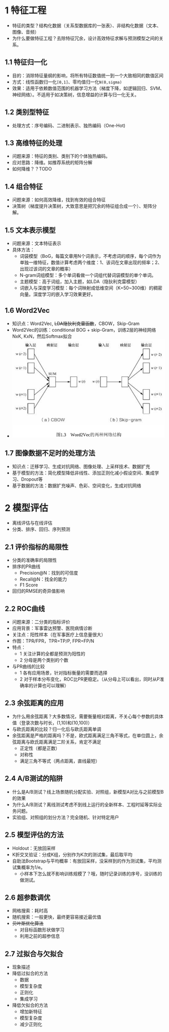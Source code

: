 # 1 特征工程

- 特征的类型？结构化数据（关系型数据库的一张表）、非结构化数据（文本、图像、音频）
- 为什么要做特征工程？去除特征冗余，设计高效特征求解与预测模型之间的关系。

## 1.1 特征归一化
- 目的：消除特征量纲的影响，将所有特征数值统一到一个大致相同的数值区间
- 方式：线性函数归一化`[0,1]`、零均值归一化`N(0,sigma)`
- 效果：适用于依赖数值范围的机器学习方法（梯度下降，如逻辑回归、SVM、神经网络）。不适用于如决策树，信息增益的计算与归一化无关。

## 1.2 类别型特征
- 处理方式：序号编码、二进制表示、独热编码（One-Hot)

## 1.3 高维特征的处理
- 问题来源：特征的类别、类别下的个体独热编码。
- 应对思路：降维。如推荐系统的矩阵分解
- 如何降维？？TODO

## 1.4 组合特征
- 问题来源：如何高效降维，找到有效的组合特征
- 决策树（梯度提升决策树，大致意思是把冗余的特征组合成一个）、矩阵分解。

## 1.5 文本表示模型
- 问题来源：文本特征表示
- 具体方法：
  - 词袋模型（BoG，每篇文章用N个词表示，不考虑词的顺序，每个词作为单独一维特征，数值计算考虑两个维度：1、该词在文章出现的频率；2、出现过该词的文章的概率）
  - N-gram词组模型：多个单词看做一个词组代替词袋模型的单个单词。
  - 主题模型：高于词组，加入主题，如LDA（隐狄利克雷模型）
  - 词嵌入与深度学习模型：每个词映射成低维空间（K=50~300维）的稠密向量。深度学习的嵌入学习效果更好。

## 1.6 Word2Vec
- 知识点：Word2Vec, ~~LDA隐狄利克雷函数~~，CBOW，Skip-Gram
- Word2Vec的训练：conditional BOG + skip-Gram，训练2层的神经网络NxK, KxN，然后Softmax拟合 
- ![word2vec](src/word2vec.png)

## 1.7 图像数据不足时的处理方法
- 知识点：迁移学习、生成对抗网络、图像处理、上采样技术、数据扩充
- 基于模型的方法：简化模型降低非线性、添加正则化减小假设空间、集成学习、Dropout等
- 基于数据的方法：数据扩充噪声、色彩、空间变化，生成对抗网络

# 2 模型评估

- 离线评估与在线评估
- 分类、排序、回归、序列预测

## 2.1 评价指标的局限性
- 分类的准确率的局限性
- 排序的PR曲线
  - Precision@N：找到的可信度
  - Recall@N：找全的能力
  - F1 Score
- 回归的RMSE的奇异值影响

## 2.2 ROC曲线
- 问题来源：二分类的指标评价
- 应用背景：军事雷达预警、医院病情诊断
- 关注点：阳性样本（在军事医疗上信息量很大）
- 作图：TPR/FPR，TPR=TP/P, FPR=FP/N
- 特点：
  - 1 关注计算的全都是预测为阳性的
  - 2 分母是两个类别的个数
- 与PR曲线的比较
  - 1 各有应用场景，针对指标衡量的需要而选择
  - 2 对于样本分布变化，ROC比PR更稳定。（从分母上可以看出，同时从P准确率的计算也可以理解）

## 2.3 余弦距离的应用
- 为什么用余弦距离？大多数情况，需要衡量相对距离，不关心每个参数的具体值（登录次数与时长，(1,10)和(10,100)）
- 与欧氏距离的比较？归一化后与欧氏距离单调
- 余弦距离是严格的距离吗？不是，欧式距离满足三角不等式，在单位圆上，余弦距离与欧氏距离满足二阶关系，肯定不满足
  - 正定性（都是正数）
  - 对称性
  - 满足三角不等式（两点距离，直线最短）

## 2.4 A/B测试的陷阱
- 什么是A/B测试？线上场景随机分配实验、对照组，新模型A对比与之前模型B的效果
- 为什么A/B测试？离线测试考虑不到线上运行的全新样本、工程时延等实际业务问题。
- 实验组、对照组的划分方法？完全随机、针对特定用户

## 2.5 模型评估的方法
- Holdout：无放回采样
- K折交叉验证：分成K组，分别作为K次的测试集，最后取平均
- 自助法Bootstrap与平均概率：有放回采样，没采样到的作为测试集，平均测试集概率为1/e。
  - 小样本下怎么就不影响训练规模了？哦，随时记录训练的序号，没训练的做测试。

## 2.6 超参数调优
- 网格搜索：耗时高
- 随机搜索：一般更快，最终更容易接近最优值
- ~~贝叶斯优化算法~~
  - 对目标函数形状做学习
  - 利用之前的超参信息

## 2.7 过拟合与欠拟合
- 现象描述
- 降低过拟合的方法
  - 数据
  - 模型复杂度
  - 正则化
  - 集成学习
- 降低欠拟合的方法
  - 增加新特征
  - 模型复杂度
  - 减少正则化
